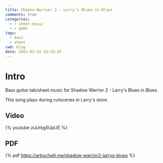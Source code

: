 ```yaml
---
title: Shadow Warrior 2 - Larry's Blues in Blues
comments: true
categories:
  - - sheet-music
  - - game
tags:
  - bass
  - sheet
cwd: blog
date: 2021-03-24 18:19:19
---
```


<!-- All elements with a $ prefix get replaced by haxe Ghostwriter.hx -->

# Intro
Bass guitar tab/sheet music for Shadow Warrior 2 - Larry's Blues in Blues.

This song plays during cutscenes in Larry's store.

## Video
{% youtube zuUrkg5UpUE %}

## PDF
{% pdf https://arbochelli.me/shadow-warrior2-larrys-blues %}

